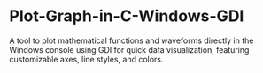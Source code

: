 # Plot-Graph-in-C-Windows-GDI
A tool to plot mathematical functions and waveforms directly in the Windows console using GDI for quick data visualization, featuring customizable axes, line styles, and colors.
